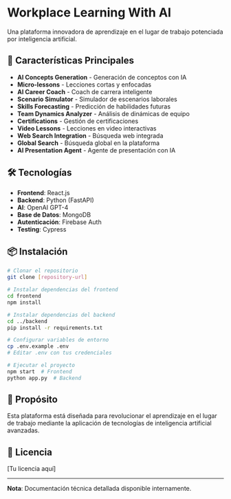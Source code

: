 # Workplace Learning With AI

Una plataforma innovadora de aprendizaje en el lugar de trabajo potenciada por inteligencia artificial.

## 🚀 Características Principales

- **AI Concepts Generation** - Generación de conceptos con IA
- **Micro-lessons** - Lecciones cortas y enfocadas
- **AI Career Coach** - Coach de carrera inteligente
- **Scenario Simulator** - Simulador de escenarios laborales
- **Skills Forecasting** - Predicción de habilidades futuras
- **Team Dynamics Analyzer** - Análisis de dinámicas de equipo
- **Certifications** - Gestión de certificaciones
- **Video Lessons** - Lecciones en video interactivas
- **Web Search Integration** - Búsqueda web integrada
- **Global Search** - Búsqueda global en la plataforma
- **AI Presentation Agent** - Agente de presentación con IA

## 🛠️ Tecnologías

- **Frontend**: React.js
- **Backend**: Python (FastAPI)
- **AI**: OpenAI GPT-4
- **Base de Datos**: MongoDB
- **Autenticación**: Firebase Auth
- **Testing**: Cypress

## 📦 Instalación

```bash
# Clonar el repositorio
git clone [repository-url]

# Instalar dependencias del frontend
cd frontend
npm install

# Instalar dependencias del backend
cd ../backend
pip install -r requirements.txt

# Configurar variables de entorno
cp .env.example .env
# Editar .env con tus credenciales

# Ejecutar el proyecto
npm start  # Frontend
python app.py  # Backend
```

## 🎯 Propósito

Esta plataforma está diseñada para revolucionar el aprendizaje en el lugar de trabajo mediante la aplicación de tecnologías de inteligencia artificial avanzadas.

## 📄 Licencia

[Tu licencia aquí]

---

**Nota**: Documentación técnica detallada disponible internamente. 